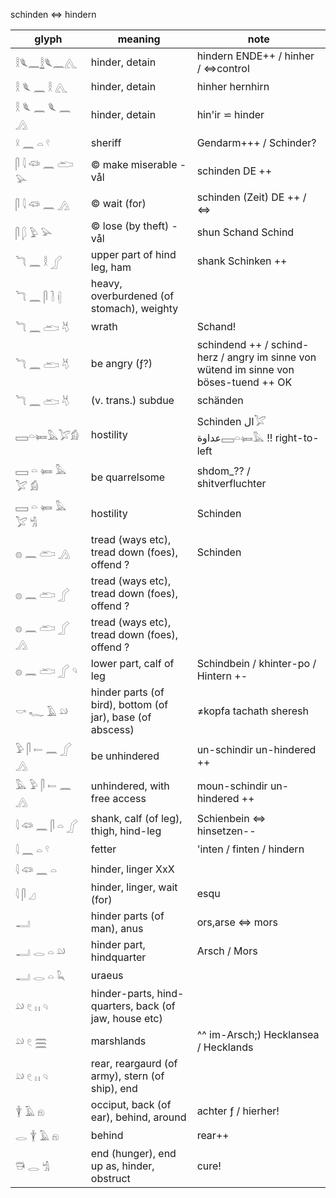 schinden ⇔ hindern  

| glyph |meaning|note|  
|-----------------|----|----|  
𓎛𓆰𓈖[𓎛](𓎛)𓆰𓈖𓂽 |hinder, detain|hindern ENDE++ / hinher / ⇔control  
𓎛 𓆰 𓈖 𓎛 𓂽|hinder, detain|hinher hernhirn  
𓎛 𓆰 𓈖 𓆰 𓈖 𓂻|hinder, detain|hin'ir ⋍ hinder  
𓍲 𓈖 𓏏 𓍢|sheriff|Gendarm+++ / Schinder?  
𓋴 𓇋 𓆛 𓈖 𓂧 𓅪|© make miserable    -vål|schinden DE ++  
𓋴 𓇋 𓆛 𓈖 𓂻|© wait (for)|schinden (Zeit) DE ++ / ⇔  
𓋴 𓆄 𓅱 𓅪|© lose (by theft)   -vål|shun Schand Schind  
𓆓 𓈖 𓎛 𓂾|upper part of hind leg, ham| shank Schinken ++  
𓆓 𓈖 𓋴 𓍘 𓏜|heavy, overburdened (of stomach), weighty|  
𓆓 𓈖 𓂧 𓄃|wrath|Schand!  
𓆓 𓈖 𓂧 𓄃|be angry (ƒ?)|schindend ++ / schind-herz / angry im sinne von wütend im sinne von böses-tuend ++ OK  
𓆓 𓈖 𓂧 𓄃|(v. trans.) subdue|schänden  
𓈙𓏏𓍃𓅓𓅯𓀁|hostility| Schinden   ال𓅯  عداوة𓈙𓏏𓍃𓅓 !!  right-to-left  
𓈙 𓏏 𓍃 𓅓 𓅯 𓀁|be quarrelsome|shdom_?? / shitverfluchter  
𓈙 𓏏 𓍃 𓅓 𓅯 𓀜|hostility|Schinden  
𓐍 𓈖 𓂧 𓂻|tread (ways etc), tread down (foes), offend ?| Schinden|++ ⇔ send  
𓐍 𓈖 𓂧 𓂾|tread (ways etc), tread down (foes), offend ?|  
𓐍 𓈖 𓂧 𓂾 𓂻|tread (ways etc), tread down (foes), offend ?|  
𓐍 𓈖 𓂧 𓂾 𓄹| lower part, calf of leg|Schindbein / khinter-po / Hintern +-  
𓎡 𓆑 𓄿 𓄖|hinder parts (of bird), bottom (of jar), base (of abscess)| ≠kopfa tachath sheresh  
𓅱 𓋴 𓍿 𓈖 𓂾 𓂻|be unhindered| un-schindir un-hindered ++  
𓅓 𓅱 𓋴 𓍿 𓈖 𓂻|unhindered, with free access| moun-schindir un-hindered ++  
𓇋 𓆛 𓈖 𓋴 𓏏 𓂾|shank, calf (of leg), thigh, hind-leg|Schienbein ⇔ hinsetzen--  
𓇋 𓈖 𓏏 𓍢|fetter|'inten / finten / hindern  
𓇋 𓆛 𓈖 𓏏|hinder, linger   XxX|  
𓇋 𓋴 𓈎|hinder, linger, wait (for)|esqu  
𓂝|hinder parts (of man), anus|ors,arse ⇔ mors  
𓂝 𓂋 𓏏 𓄖|hinder part, hindquarter| Arsch / Mors  
𓂝 𓂋 𓏏 𓆗|uraeus|  
𓄖 𓏲 𓏮 𓄹|hinder-parts, hind-quarters, back (of jaw, house etc)|  
𓄖 𓏲 𓈗|marshlands| ^^ im-Arsch;) Hecklansea / Hecklands  
𓄖 𓏲 𓏮 𓄹|rear, reargaurd (of army), stern (of ship), end|  
𓇉 𓄿 𓁶|occiput, back (of ear), behind, around|achter ƒ / hierher!  
𓂋 𓇉 𓄿 𓁶|behind|rear++  
𓇥 𓂋 𓀜|end (hunger), end up as, hinder, obstruct|cure!  


